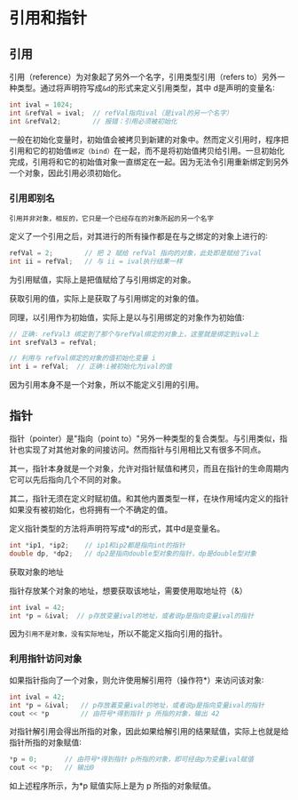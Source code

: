 # 引用和指针

## 引用

引用（reference）为对象起了另外一个名字，引用类型引用（refers to）另外一种类型。通过将声明符写成`&d`的形式来定义引用类型，其中 d是声明的变量名∶

```c++
int ival = 1024;
int &refVal = ival;  // refVal指向ival（是ival的另一个名字）
int &refVal2;        // 报错：引用必须被初始化
```

一般在初始化变量时，初始值会被拷贝到新建的对象中。然而定义引用时，程序把引用和它的初始值`绑定（bind）`在一起，而不是将初始值拷贝给引用。一旦初始化完成，引用将和它的初始值对象一直绑定在一起。因为无法令引用重新绑定到另外一个对象，因此引用必须初始化。

### 引用即别名

`引用并非对象，相反的，它只是一个已经存在的对象所起的另一个名字`

定义了一个引用之后，对其进行的所有操作都是在与之绑定的对象上进行的∶

```c++
refVal = 2;        // 把 2 赋给 refVal 指向的对象，此处即是赋给了ival
int ii = refVal;   // 与 ii = ival执行结果一样
```


为引用赋值，实际上是把值赋给了与引用绑定的对象。

获取引用的值，实际上是获取了与引用绑定的对象的值。

同理，以引用作为初始值，实际上是以与引用绑定的对象作为初始值∶

```c++
// 正确∶ refVal3 绑定到了那个与refVal绑定的对象上，这里就是绑定到ival上 
int srefVal3 = refVal;

// 利用与 refVal绑定的对象的值初始化变量 i 
int i = refVal;  // 正确∶i被初始化为ival的值
```

因为引用本身不是一个对象，所以不能定义引用的引用。

## 指针

指针（pointer）是"指向（point to）"另外一种类型的复合类型。与引用类似，指针也实现了对其他对象的间接访问。然而指针与引用相比又有很多不同点。

其一，指针本身就是一个对象，允许对指针赋值和拷贝，而且在指针的生命周期内它可以先后指向几个不同的对象。

其二，指针无须在定义时赋初值。和其他内置类型一样，在块作用域内定义的指针如果没有被初始化，也将拥有一个不确定的值。

定义指针类型的方法将声明符写成*d的形式，其中d是变量名。

```c++
int *ip1, *ip2;    // ip1和ip2都是指向int的指针
double dp, *dp2;   // dp2是指向double型对象的指针，dp是double型对象
```

获取对象的地址

指针存放某个对象的地址，想要获取该地址，需要使用取地址符（&）

```c++
int ival = 42;
int *p = &ival;  // p存放变量ival的地址，或者说p是指向变量ival的指针
```

因为`引用不是对象，没有实际地址`，所以不能定义指向引用的指针。

### 利用指针访问对象

如果指针指向了一个对象，则允许使用解引用符（操作符*）来访问该对象∶

```c++
int ival = 42;
int *p = &ival;   // p存放着变量ival的地址，或者说p是指向变量ival的指针
cout << *p        // 由符号*得到指针 p 所指的对象，输出 42
```

对指针解引用会得出所指的对象，因此如果给解引用的结果赋值，实际上也就是给指针所指的对象赋值∶

```c++
*p = 0;       // 由符号*得到指针 p所指的对象，即可经由p为变量ival赋值 
cout << *p;   // 输出0
```


如上述程序所示，为*p 赋值实际上是为 p 所指的对象赋值。